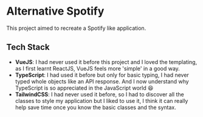 # Alternative Spotify

This project aimed to recreate a Spotify like application.

## Tech Stack

- **VueJS**: I had never used it before this project and I loved the templating, as I first learnt ReactJS, VueJS feels more 'simple' in a good way.
- **TypeScript**: I had used it before but only for basic typing, I had never typed whole objects like an API response. And I now understand why TypeScript is so appreciated in the JavaScript world :satisfied:
- **TailwindCSS**: I had never used it before, so I had to discover all the classes to style my application but I liked to use it, I think it can really help save time once you know the basic classes and the syntax.
